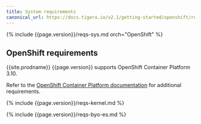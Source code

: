 ```yaml
---
title: System requirements
canonical_url: https://docs.tigera.io/v2.1/getting-started/openshift/requirements
---
```


{% include {{page.version}}/reqs-sys.md orch="OpenShift" %}

## OpenShift requirements

{{site.prodname}} {{page.version}} supports OpenShift Container Platform 3.10.

Refer to the [OpenShift Container Platform documentation](https://docs.openshift.com/container-platform/latest/install/prerequisites.html)
for additional requirements.

{% include {{page.version}}/reqs-kernel.md %}

{% include {{page.version}}/reqs-byo-es.md %}
